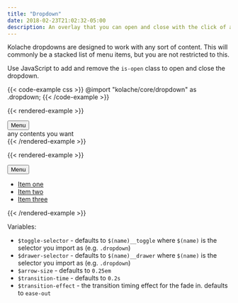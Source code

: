 ```yaml
---
title: "Dropdown"
date: 2018-02-23T21:02:32-05:00
description: An overlay that you can open and close with the click of a button.
---
```


Kolache dropdowns are designed to work with any sort of content. This will commonly be a stacked list of menu items, but you are not restricted to this.

Use JavaScript to add and remove the `is-open` class to open and close the dropdown.

{{< code-example css >}}
@import "kolache/core/dropdown" as .dropdown;
{{< /code-example >}}

{{< rendered-example >}}
<div class="dropdown">
  <button class="dropdown__toggle button">Menu</button>
  <div class="dropdown__drawer">
    any contents you want
  </div>
</div>
{{< /rendered-example >}}

{{< rendered-example >}}
<div class="dropdown">
  <button class="dropdown__toggle button">Menu</button>
  <div class="dropdown__drawer">
    <ul class="nav-stacked">
      <li><a href="#">Item one</a></li>
      <li><a href="#">Item two</a></li>
      <li><a href="#">Item three</a></li>
    </ul>
  </div>
</div>
{{< /rendered-example >}}

Variables:

* `$toggle-selector` - defaults to `$(name)__toggle` where `$(name)` is the selector you import as (e.g. `.dropdown`)
* `$drawer-selector` - defaults to `$(name)__drawer` where `$(name)` is the selector you import as (e.g. `.dropdown`)
* `$arrow-size` - defaults to `0.25em`
* `$transition-time` - defaults to `0.2s`
* `$transition-effect` - the transition timing effect for the fade in. defaults to `ease-out`
